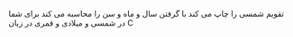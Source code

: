 
تقویم شمسی  را چاپ می کند با گرفتن سال و ماه و سن را محاسبه می کند برای شما در شمسی و میلادی و قمری در زبان C
